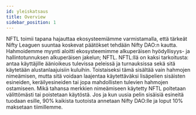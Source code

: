 ```yaml
---
id: yleiskatsaus
title: Overview
sidebar_position: 1
---
```


NFTL toimii tapana hajauttaa ekosysteemiämme varmistamalla, että tärkeät Nifty Leaguen suuntaa koskevat päätökset tehdään Nifty DAO:n kautta. Hahmoidemme myynti aloitti ekosysteemimme alkuperäisen hyödyllisyys- ja hallintotunnuksen alkuperäisen jakelun; NFTL. NFTL:llä on kaksi tarkoitusta: antaa käyttäjille äänioikeus tulevissa peleissä ja turnauksissa sekä sitä käytetään alustanlaajuisiin kuluihin. Toistaiseksi tämä sisältää vain hahmojen nimeämisen, mutta sitä voidaan laajentaa käytettäväksi lisäpelien sisäisten esineiden, keräilyesineiden tai jopa mahdollisten tulevien hahmojen ostamiseen. Mikä tahansa merkkien nimeämiseen käytetty NFTL poltetaan välittömästi tai poistetaan käytöstä. Jos ja kun uusia pelin sisäisiä esineitä tuodaan esille, 90% kaikista tuotoista annetaan Nifty DAO:lle ja loput 10% maksetaan tiimillemme.
